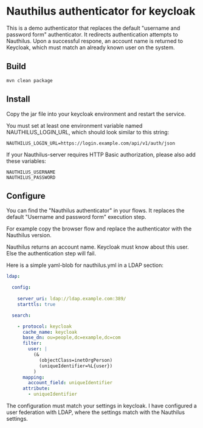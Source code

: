 # Nauthilus authenticator for keycloak

This is a demo authenticator that replaces the default "username and password form" authenticator. It redirects
authentication attempts to Nauthilus. Upon a successful respone, an account name is returned to Keycloak, which must match an already known user on the system.

## Build

```shell
mvn clean package
```

## Install

Copy the jar file into your keycloak environment and restart the service.

You must set at least one environment variable named NAUTHILUS_LOGIN_URL, which should look similar to this string:

```
NAUTHILUS_LOGIN_URL=https://login.example.com/api/v1/auth/json
```

If your Nauthilus-server requires HTTP Basic authorization, please also add these variables:

```
NAUTHILUS_USERNAME
NAUTHILUS_PASSWORD
```

## Configure

You can find the "Nauthilus authenticator" in your flows. It replaces the default
"Username and password form" execution step.

For example copy the browser flow and replace the authenticator with the Nauthilus version.

Nauthilus returns an account name. Keycloak must know about this user. Else the authentication step will fail.

Here is a simple yaml-blob for nauthilus.yml in a LDAP section:

```yml
ldap:

  config:
    
    server_uri: ldap://ldap.example.com:389/
    starttls: true

  search:

    - protocol: keycloak
      cache_name: keycloak
      base_dn: ou=people,dc=example,dc=com
      filter:
        user: |
          (&
            (objectClass=inetOrgPerson)
            (uniqueIdentifier=%L{user})
          )
      mapping:
        account_field: uniqueIdentifier
      attribute:
        - uniqueIdentifier
```

The configuration must match your settings in keycloak. I have configured a user federation with LDAP, where the settings match with the Nauthilus settings.

